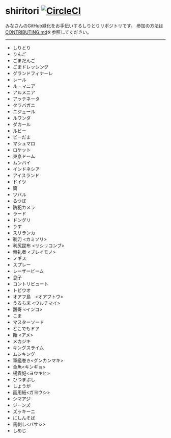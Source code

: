 # shiritori [![CircleCI](https://circleci.com/gh/laco0416/shiritori/tree/master.svg?style=svg)](https://circleci.com/gh/laco0416/shiritori/tree/master)

みなさんのGitHub緑化をお手伝いするしりとりリポジトリです。
参加の方法は[CONTRIBUTING.md](CONTRIBUTING.md)を参照してください。

----

* しりとり
* りんご
* ごまだんご
* ごまドレッシング
* グランドフィナーレ
* レール
* ルーマニア
* アルメニア
* アッテネータ
* タラバガニ
* ニジェール
* ルワンダ
* ダカール
* ルビー
* ビーだま
* マシュマロ
* ロケット
* 東京ドーム
* ムンバイ
* インドネシア
* アイスランド
* ドイツ
* 筒
* ツバル
* るつぼ
* 防犯カメラ
* ラード
* ドングリ
* りす
* スリランカ
* 剃刀 <カミソリ>
* 利尻昆布 <リシリコンブ>
* 無礼者 <ブレイモノ>
* ノギス
* スプレー
* レーザービーム
* 息子
* コントリビュート
* トビウオ
* オアフ島　<オアフトウ>
* うるち米 <ウルチマイ>
* 鸚哥 <インコ>
* こま
* マスターソード
* どこでもドア
* 飴 <アメ>
* メカジキ
* キングスライム
* ムシキング
* 軍艦巻き<グンカンマキ>
* 金魚<キンギョ>
* 楊貴妃<ヨウキヒ>
* ひつまぶし
* しょうが
* 画用紙<ガヨウシ>
* シマアジ
* ジーンズ
* ズッキーニ
* にしんそば
* 馬刺し<バサシ>
* しめじ
